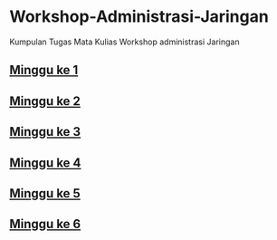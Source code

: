 # Workshop-Administrasi-Jaringan
Kumpulan Tugas Mata Kulias Workshop administrasi Jaringan
## [Minggu ke 1](https://github.com/Akbar0912/Workshop-Administrasi-Jaringan/tree/main/Minggu1)
## [Minggu ke 2](https://github.com/Akbar0912/Workshop-Administrasi-Jaringan/blob/main/Minggu2/PacketManagement.md)
## [Minggu ke 3](https://github.com/Akbar0912/Workshop-Administrasi-Jaringan/blob/main/Minggu3/Routing%20RB3011.md)
## [Minggu ke 4]()
## [Minggu ke 5](https://github.com/Akbar0912/Workshop-Administrasi-Jaringan/blob/main/Minggu5/Laporan%20Praktikum.md)
## [Minggu ke 6](https://github.com/Akbar0912/Workshop-Administrasi-Jaringan/blob/main/Minggu6/3121600053_AkbarPratamaBimantoro.md)
